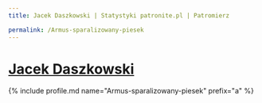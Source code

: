```yaml
---
title: Jacek Daszkowski | Statystyki patronite.pl | Patromierz

permalink: /Armus-sparalizowany-piesek
---
```


# [Jacek Daszkowski](https://patronite.pl/Armus-sparalizowany-piesek)

{% include profile.md name="Armus-sparalizowany-piesek" prefix="a" %}
